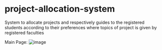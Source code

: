 # project-allocation-system
System to allocate projects and respectively guides to the registered students according to their preferences where topics of project is given by registered faculties

Main Page: 
![image](https://github.com/rushabh120/project-allocation-system/blob/master/SShots/mainpage.PNG)
